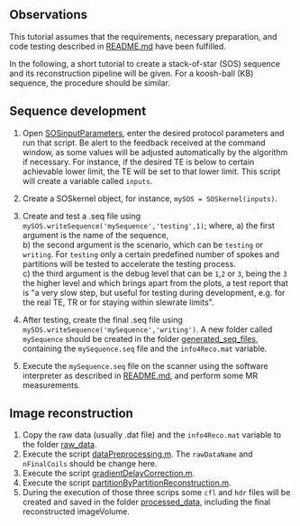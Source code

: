 ## Observations
This tutorial assumes that the requirements, necessary preparation, and code testing described in [README.md] have been fulfilled.

In the following, a short tutorial to create a stack-of-star (SOS) sequence and its reconstruction pipeline will be given. For a koosh-ball (KB) sequence, the procedure should be similar.

## Sequence development 
1. Open [SOSinputParameters], enter the desired protocol parameters and run that script. Be alert to the feedback received at the command window, as some values will be adjusted automatically by the algorithm if necessary. For instance, if the desired TE is below to certain achievable lower limit, the TE will be set to that lower limit. This script will create a variable called `inputs`.

2. Create a SOSkernel object, for instance, `mySOS = SOSkernel(inputs)`.

3. Create and test a .seq file using `mySOS.writeSequence('mySequence','testing',1)`; where,
a) the first argument is the name of the sequence,<br/> b) the second argument is the scenario, which can be `testing` or `writing`. For `testing` only a certain predefined number of spokes and partitions will be tested to accelerate the testing process.<br/>
c) the third argument is the debug level that can be `1`,`2` or `3`, being the `3` the higher level and which brings apart from the plots, a test report that is "a very slow step, but useful for testing during development, e.g. for the real TE, TR or for staying within slewrate limits".

4. After testing, create the final .seq file using `mySOS.writeSequence('mySequence','writing')`. A new folder called `mySequence` should be created in the folder [generated_seq_files], containing the `mySequence.seq` file and the `info4Reco.mat` variable.

5. Execute the `mySequence.seq` file on the scanner using the software interpreter as described in [README.md], and perform some MR measurements.

## Image reconstruction
1. Copy the raw data (usually .dat file) and the `info4Reco.mat` variable to the folder [raw_data].
2. Execute the script [dataPreprocessing.m]. The `rawDataName` and `nFinalCoils` should be change here.
3. Execute the script [gradientDelayCorrection.m].
4. Execute the script [partitionByPartitionReconstruction.m].
5. During the execution of those three scrips some `cfl` and `hdr` files will be created and saved in the folder [processed_data], including the final reconstructed imageVolume. 


[README.md]: <https://github.com/velasqvides/Pulseq3DradialGREsequences/blob/main/README.md>

[SOSinputParameters]: <https://github.com/velasqvides/Pulseq3DradialGREsequences/blob/main/sequences/stack_of_stars/SOSinputParameters.m>

[generated_seq_files]: <https://github.com/velasqvides/Pulseq3DradialGREsequences/tree/main/sequences/stack_of_stars/generated_seq_files>

[raw_data]: <https://github.com/velasqvides/Pulseq3DradialGREsequences/tree/main/reconstructions/stack_of_stars/raw_data>

[dataPreprocessing.m]: <https://github.com/velasqvides/Pulseq3DradialGREsequences/blob/main/reconstructions/stack_of_stars/dataPreprocessing.m>

[gradientDelayCorrection.m]: <https://github.com/velasqvides/Pulseq3DradialGREsequences/blob/main/reconstructions/stack_of_stars/gradientDelayCorrection.m>

[partitionByPartitionReconstruction.m]: <https://github.com/velasqvides/Pulseq3DradialGREsequences/blob/main/reconstructions/stack_of_stars/partitionByPartitionReconstruction.m>


[processed_data]: <https://github.com/velasqvides/Pulseq3DradialGREsequences/tree/main/reconstructions/stack_of_stars/processed_data>


